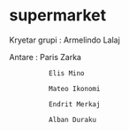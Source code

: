 # supermarket

Kryetar grupi : Armelindo Lalaj

Antare : Paris Zarka

              Elis Mino

              Mateo Ikonomi

              Endrit Merkaj

              Alban Duraku

